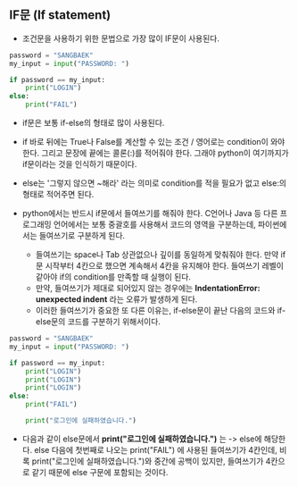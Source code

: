 ## IF문 (If statement)
- 조건문을 사용하기 위한 문법으로 가장 많이 IF문이 사용된다. 

```python
password = "SANGBAEK"
my_input = input("PASSWORD: ")

if password == my_input:
    print("LOGIN")
else:
    print("FAIL")    
```

- if문은 보통 if-else의 형태로 많이 사용된다. 
- if 바로 뒤에는 True나 False를 계산할 수 있는 조건 / 영어로는 condition이 와야한다. 그리고 문장에 끝에는 콜론(:)를 적어줘야 한다. 그래야 python이 여기까지가 if문이라는 것을 인식하기 때문이다. 
- else는 '그렇지 않으면 ~해라' 라는 의미로 condition를 적을 필요가 없고 else:의 형태로 적어주면 된다.

- python에서는 반드시 if문에서 들여쓰기를 해줘야 한다. C언어나 Java 등 다른 프로그래밍 언어에서는 보통 중괄호를 사용해서 코드의 영역을 구분하는데, 파이썬에서는 들여쓰기로 구분하게 된다. 
  - 들여쓰기는 space나 Tab 상관없으나 깊이를 동일하게 맞춰줘야 한다. 만약 if문 시작부터 4칸으로 했으면 계속해서 4칸을 유지해야 한다. 들여쓰기 레벨이 같아야 if의 condition를 만족할 때 실행이 된다.
  - 만약, 들여쓰기가 제대로 되어있지 않는 경우에는 **IndentationError: unexpected indent** 라는 오류가 발생하게 된다.
  - 이러한 들여쓰기가 중요한 또 다른 이유는, if-else문이 끝난 다음의 코드와 if-else문의 코드를 구분하기 위해서이다.

```python
password = "SANGBAEK"
my_input = input("PASSWORD: ")

if password == my_input:
    print("LOGIN")
    print("LOGIN")
    print("LOGIN")
else:
    print("FAIL")    

    print("로그인에 실패하였습니다.")
```

- 다음과 같이 else문에서 **print("로그인에 실패하였습니다.")** 는 -> else에 해당한다. else 다음에 첫번째로 나오는 print("FAIL") 에 사용된 들여쓰기가 4칸인데, 비록 print("로그인에 실패하였습니다.")와 중간에 공백이 있지만, 들여쓰기가 4칸으로 같기 때문에 else 구문에 포함되는 것이다.
